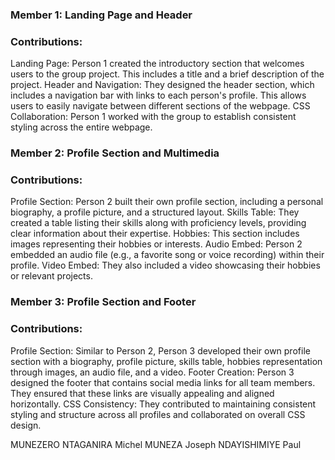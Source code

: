 ### Member 1: Landing Page and Header

### Contributions:

Landing Page: Person 1 created the introductory section that welcomes users to the group project. This includes a title and a brief description of the project.
Header and Navigation: They designed the header section, which includes a navigation bar with links to each person's profile. This allows users to easily navigate between different sections of the webpage.
CSS Collaboration: Person 1 worked with the group to establish consistent styling across the entire webpage.

### Member 2: Profile Section and Multimedia
### Contributions:

Profile Section: Person 2 built their own profile section, including a personal biography, a profile picture, and a structured layout.
Skills Table: They created a table listing their skills along with proficiency levels, providing clear information about their expertise.
Hobbies: This section includes images representing their hobbies or interests.
Audio Embed: Person 2 embedded an audio file (e.g., a favorite song or voice recording) within their profile.
Video Embed: They also included a video showcasing their hobbies or relevant projects.

### Member 3: Profile Section and Footer
### Contributions:

Profile Section: Similar to Person 2, Person 3 developed their own profile section with a biography, profile picture, skills table, hobbies representation through images, an audio file, and a video.
Footer Creation: Person 3 designed the footer that contains social media links for all team members. They ensured that these links are visually appealing and aligned horizontally.
CSS Consistency: They contributed to maintaining consistent styling and structure across all profiles and collaborated on overall CSS design.

MUNEZERO NTAGANIRA Michel
MUNEZA Joseph
NDAYISHIMIYE Paul